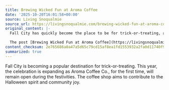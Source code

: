```yaml
---
title: Brewing Wicked Fun at Aroma Coffee
date: '2025-10-20T16:01:58+00:00'
source: Living Snoqualmie
source_url: https://livingsnoqualmie.com/brewing-wicked-fun-at-aroma-coffee/?utm_source=rss&utm_medium=rss&utm_campaign=brewing-wicked-fun-at-aroma-coffee
original_content: |-
  Fall City has quickly become the place to be for trick-or-treating, and this year the celebration gets even bigger! For the first time ever, Aroma Coffee Co. will stay open […]

  The post [Brewing Wicked Fun at Aroma Coffee](https://livingsnoqualmie.com/brewing-wicked-fun-at-aroma-coffee/) appeared first on [Living Snoqualmie](https://livingsnoqualmie.com).
content_checksum: 2e765686a0a47a5d65c79cd15af8ea1fd1553932a2fa0d11740f92ffb52e241b
summarized: true
---
```


Fall City is becoming a popular destination for trick-or-treating. This year, the celebration is expanding as Aroma Coffee Co., for the first time, will remain open during the festivities. The coffee shop aims to contribute to the Halloween spirit and community joy.